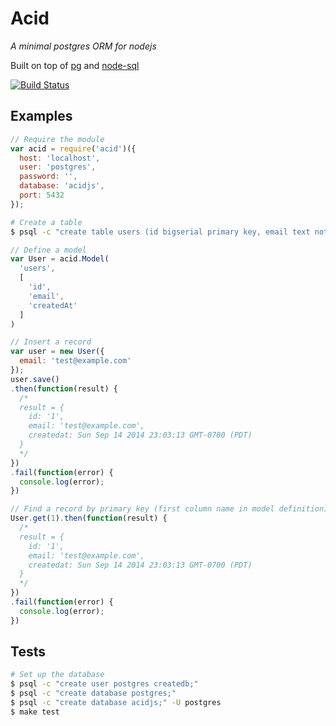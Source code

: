 # Acid
_A minimal postgres ORM for nodejs_

Built on top of [pg](https://github.com/brianc/node-postgres) and [node-sql](https://github.com/brianc/node-sql)

[![Build Status](https://travis-ci.org/swlkr/acid.svg?branch=master)](https://travis-ci.org/swlkr/acid)

## Examples

```js
// Require the module
var acid = require('acid')({
  host: 'localhost',
  user: 'postgres',
  password: '',
  database: 'acidjs',
  port: 5432
});
```
```bash
# Create a table
$ psql -c "create table users (id bigserial primary key, email text not null, createdAt timestamp without time zone default (now() at time zone 'utc'));"
```
```js
// Define a model
var User = acid.Model(
  'users',
  [
    'id',
    'email',
    'createdAt'
  ]
)

// Insert a record
var user = new User({
  email: 'test@example.com'
});
user.save()
.then(function(result) {
  /*
  result = {
    id: '1',
    email: 'test@example.com',
    createdat: Sun Sep 14 2014 23:03:13 GMT-0700 (PDT)
  }
  */
})
.fail(function(error) {
  console.log(error);
})

// Find a record by primary key (first column name in model definition)
User.get(1).then(function(result) {
  /*
  result = {
    id: '1',
    email: 'test@example.com',
    createdat: Sun Sep 14 2014 23:03:13 GMT-0700 (PDT)
  }
  */
})
.fail(function(error) {
  console.log(error);
})
```

## Tests

```bash
# Set up the database
$ psql -c "create user postgres createdb;"
$ psql -c "create database postgres;"
$ psql -c "create database acidjs;" -U postgres
$ make test
```
